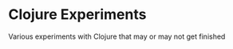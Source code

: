 Clojure Experiments
===============

Various experiments with Clojure that may or may not get finished
